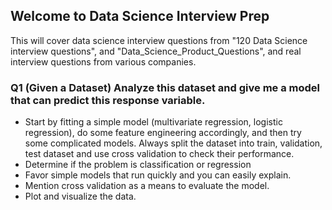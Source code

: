 ## Welcome to Data Science Interview Prep

This will cover data science interview questions from "120 Data Science interview questions", and "Data_Science_Product_Questions", and real interview questions from various companies.

### Q1 (Given a Dataset) Analyze this dataset and give me a model that can predict this response variable.

- Start by fitting a simple model (multivariate regression, logistic regression), do some feature engineering accordingly, and then try some complicated models. Always split the dataset into train, validation, test dataset and use cross validation to check their performance.
- Determine if the problem is classification or regression
- Favor simple models that run quickly and you can easily explain.
- Mention cross validation as a means to evaluate the model.
- Plot and visualize the data.
